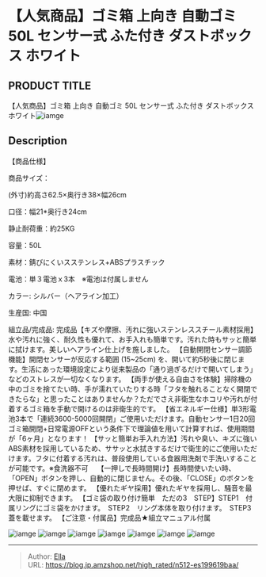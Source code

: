 # 【人気商品】ゴミ箱 上向き 自動ゴミ 50L センサー式 ふた付き ダストボックス  ホワイト


## PRODUCT TITLE 

【人気商品】ゴミ箱 上向き 自動ゴミ 50L センサー式 ふた付き ダストボックス  ホワイト![iamge](https://b2bfiles1.gigab2b.cn/image/wkseller/301/20230920_e15bfe6c225a3a339815ef8e8c6f36eb.jpg)

## Description

【商品仕様】

商品サイズ：

(外寸)約高さ62.5×奥行き38×幅26cm

口径：幅21*奥行き24cm


静止耐荷重：約25KG

容量：50L

素材：錆びにくいスステンレス&#43;ABSプラスチック

電池：単３電池ｘ3本　※電池は付属しません

カラー: シルバー（ヘアライン加工）


生産国: 中国

組立品/完成品: 完成品【キズや摩擦、汚れに強いステンレススチール素材採用】水や汚れに強く、耐久性も優れて、お手入れも簡単です。汚れた時もサッと簡単に拭けます。美しいヘアライン仕上げを施しました。
【自動開閉センサー調節機能】開閉センサーが反応する範囲 (15~25cm) を、開いて約5秒後に閉じます。生活にあった環境設定により従来製品の「通り過ぎるだけで開いてしまう」などのストレスが一切なくなります。
【両手が使える自由さを体験】掃除機の中のゴミを捨てたい時、手が濡れていたりする時「フタを触れることなく開閉できたらな」と思ったことはありませんか？ただでさえ非衛生なホコリや汚れが付着するゴミ箱を手動で開けるのは非衛生的です。
【省エネルギー仕様】単3形電池3本で「連続3600-5000回開閉」ご使用いただけます。自動センサー1日20回ゴミ箱開閉&#43;日常電源OFFという条件下で理論値を用いて計算すれば、使用期間が「6ヶ月」となります！
【サッと簡単お手入れ方法】汚れや臭い、キズに強いABS素材を採用しているため、ササッと水拭きするだけで衛生的にご使用いただけます。フタに付着する汚れは、普段使用している食器用洗剤で手洗いすることが可能です。※食洗器不可　
【一押しで長時間開け】長時間使いたい時、「OPEN」ボタンを押し、自動的に閉じません。その後、「CLOSE」のボタンを押せば、すぐに閉めます。
【優れたギヤ採用】優れたギヤを採用し、騒音を最大限に抑制できます。
【ゴミ袋の取り付け簡単　ただの3　STEP】STEP1　付属リングにゴミ袋をかけます。　STEP2　リング本体を取り付けます。　STEP3　蓋を載せます。
【ご注意・付属品】完成品★組立マニュアル付属

![iamge](https://b2bfiles1.gigab2b.cn/image/wkseller/301/ES199619/20210201_170fe0d473aaa501a90781f1cd178751.jpg)
![iamge](https://b2bfiles1.gigab2b.cn/image/wkseller/301/ES199619/20210201_231a35b98d30df58765dd5feb6d52dc1.jpg)
![iamge](https://b2bfiles1.gigab2b.cn/image/wkseller/301/ES199619/20210201_2efdf5ff0be9daf261b0f20da76caa24.jpg)
![iamge](https://b2bfiles1.gigab2b.cn/image/wkseller/301/ES199619/20210201_30f0f1981a45ae0baf1a2e810c7b448d.jpg)
![iamge](https://b2bfiles1.gigab2b.cn/image/wkseller/301/ES199619/20210201_37ebf36a21f34578d3b5548a7647511b.jpg)
![iamge](https://b2bfiles1.gigab2b.cn/image/wkseller/301/ES199619/20210201_400cadd5477fbb23ac00aa156b9ed4b7.jpg)
![iamge](https://b2bfiles1.gigab2b.cn/image/wkseller/301/ES199619/20210201_62a5880a0f6d36bad024a5d2e5f1fc7f.jpg)


---

> Author: [Ella](https://blog.jp.amzshop.net/)  
> URL: https://blog.jp.amzshop.net/high_rated/n512-es199619baa/  

